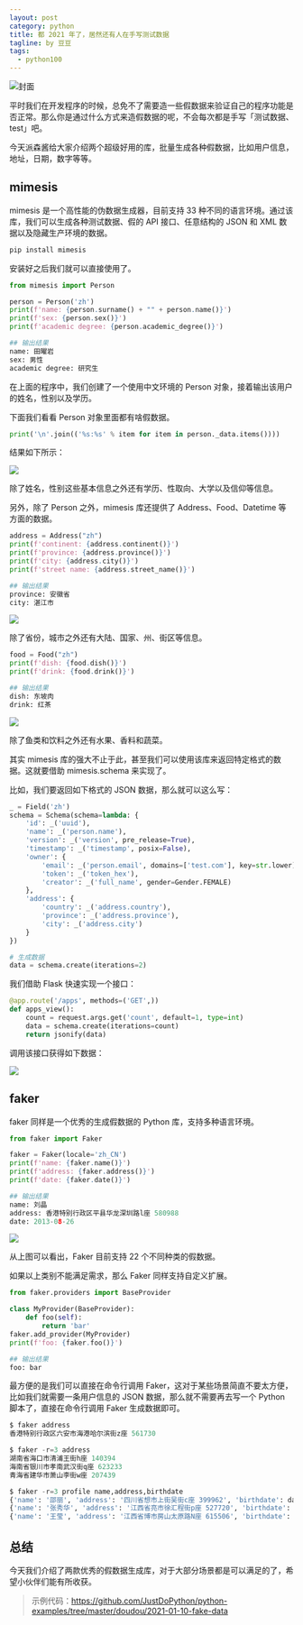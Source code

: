 ```yaml
---
layout: post
category: python
title: 都 2021 年了，居然还有人在手写测试数据
tagline: by 豆豆
tags: 
  - python100
---
```


![封面](http://www.justdopython.com/assets/images/2021/01/fake-data/000.png)

平时我们在开发程序的时候，总免不了需要造一些假数据来验证自己的程序功能是否正常。那么你是通过什么方式来造假数据的呢，不会每次都是手写「测试数据、test」吧。

<!--more-->

今天派森酱给大家介绍两个超级好用的库，批量生成各种假数据，比如用户信息，地址，日期，数字等等。

## mimesis

mimesis 是一个高性能的伪数据生成器，目前支持 33 种不同的语言环境。通过该库，我们可以生成各种测试数据、假的 API 接口、任意结构的 JSON 和 XML 数据以及隐藏生产环境的数据。

```python
pip install mimesis
```

安装好之后我们就可以直接使用了。

```python
from mimesis import Person

person = Person('zh')
print(f'name: {person.surname() + "" + person.name()}')
print(f'sex: {person.sex()}')
print(f'academic degree: {person.academic_degree()}')

## 输出结果
name: 田曜岩
sex: 男性
academic degree: 研究生
```

在上面的程序中，我们创建了一个使用中文环境的 Person 对象，接着输出该用户的姓名，性别以及学历。

下面我们看看 Person 对象里面都有啥假数据。

```python
print('\n'.join(('%s:%s' % item for item in person._data.items())))
```

结果如下所示：

![](http://www.justdopython.com/assets/images/2021/01/fake-data/001.png)

除了姓名，性别这些基本信息之外还有学历、性取向、大学以及信仰等信息。

另外，除了 Person 之外，mimesis 库还提供了 Address、Food、Datetime 等方面的数据。

```python
address = Address("zh")
print(f'continent: {address.continent()}')
print(f'province: {address.province()}')
print(f'city: {address.city()}')
print(f'street name: {address.street_name()}')

## 输出结果
province: 安徽省
city: 湛江市
```

![](http://www.justdopython.com/assets/images/2021/01/fake-data/002.png)

除了省份，城市之外还有大陆、国家、州、街区等信息。

```python
food = Food("zh")
print(f'dish: {food.dish()}')
print(f'drink: {food.drink()}')

## 输出结果
dish: 东坡肉
drink: 红茶
```

![](http://www.justdopython.com/assets/images/2021/01/fake-data/003.png)

除了鱼类和饮料之外还有水果、香料和蔬菜。

其实 mimesis 库的强大不止于此，甚至我们可以使用该库来返回特定格式的数据。这就要借助 mimesis.schema 来实现了。

比如，我们要返回如下格式的 JSON 数据，那么就可以这么写：
 
```python
_ = Field('zh')
schema = Schema(schema=lambda: {
    'id': _('uuid'),
    'name': _('person.name'),
    'version': _('version', pre_release=True),
    'timestamp': _('timestamp', posix=False),
    'owner': {
        'email': _('person.email', domains=['test.com'], key=str.lower),
        'token': _('token_hex'),
        'creator': _('full_name', gender=Gender.FEMALE)
    },
    'address': {
        'country': _('address.country'),
        'province': _('address.province'),
        'city': _('address.city')
    }
})

# 生成数据
data = schema.create(iterations=2)
```

我们借助 Flask 快速实现一个接口：

```python
@app.route('/apps', methods=('GET',))
def apps_view():
    count = request.args.get('count', default=1, type=int)
    data = schema.create(iterations=count)
    return jsonify(data)
```

调用该接口获得如下数据：

![](http://www.justdopython.com/assets/images/2021/01/fake-data/004.png)

## faker

faker 同样是一个优秀的生成假数据的 Python 库，支持多种语言环境。

```python
from faker import Faker

faker = Faker(locale='zh_CN')
print(f'name: {faker.name()}')
print(f'address: {faker.address()}')
print(f'date: {faker.date()}')

## 输出结果
name: 刘晶
address: 香港特别行政区平县华龙深圳路l座 580988
date: 2013-08-26
```

![](http://www.justdopython.com/assets/images/2021/01/fake-data/005.png)

从上图可以看出，Faker 目前支持 22 个不同种类的假数据。

如果以上类别不能满足需求，那么 Faker 同样支持自定义扩展。

```python
from faker.providers import BaseProvider

class MyProvider(BaseProvider):
    def foo(self):
        return 'bar'
faker.add_provider(MyProvider)
print(f'foo: {faker.foo()}')

## 输出结果
foo: bar
```

最方便的是我们可以直接在命令行调用 Faker，这对于某些场景简直不要太方便，比如我们就需要一条用户信息的 JSON 数据，那么就不需要再去写一个 Python 脚本了，直接在命令行调用 Faker 生成数据即可。

```python
$ faker address
香港特别行政区六安市海港哈尔滨街z座 561730

$ faker -r=3 address
湖南省海口市清浦王街h座 140394
海南省银川市孝南武汉街q座 623233
青海省建华市萧山李街w座 207439

$ faker -r=3 profile name,address,birthdate
{'name': '邵丽', 'address': '四川省想市上街吴街c座 399962', 'birthdate': datetime.date(1979, 8, 28)};
{'name': '张秀华', 'address': '江西省亮市徐汇程街p座 527720', 'birthdate': datetime.date(1907, 6, 27)};
{'name': '王莹', 'address': '江西省博市房山太原路N座 615506', 'birthdate': datetime.date(1968, 2, 7)};
```

## 总结

今天我们介绍了两款优秀的假数据生成库，对于大部分场景都是可以满足的了，希望小伙伴们能有所收获。

> 示例代码：https://github.com/JustDoPython/python-examples/tree/master/doudou/2021-01-10-fake-data
